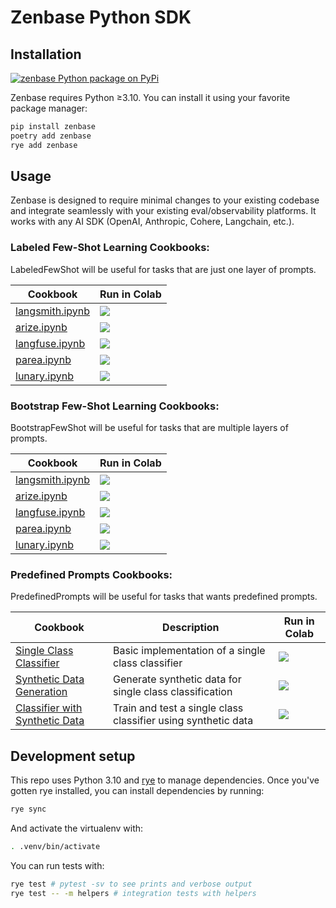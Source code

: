 # Zenbase Python SDK

## Installation

<a href="https://pypi.python.org/pypi/zenbase"><img src="https://img.shields.io/pypi/v/zenbase.svg?style=flat-square&label=pypi+zenbase" alt="zenbase Python package on PyPi"></a>

Zenbase requires Python ≥3.10. You can install it using your favorite package manager:

```bash
pip install zenbase
poetry add zenbase
rye add zenbase
```

## Usage

Zenbase is designed to require minimal changes to your existing codebase and integrate seamlessly with your existing eval/observability platforms. It works with any AI SDK (OpenAI, Anthropic, Cohere, Langchain, etc.).


### Labeled Few-Shot Learning Cookbooks:

LabeledFewShot will be useful for tasks that are just one layer of prompts.

| Cookbook                                                      | Run in Colab                                                                                                                                                                                             |
|---------------------------------------------------------------|----------------------------------------------------------------------------------------------------------------------------------------------------------------------------------------------------------|
| [langsmith.ipynb](cookbooks/labeled_few_shot/langsmith.ipynb) | [<img align="center" src="https://colab.research.google.com/assets/colab-badge.svg" />](https://colab.research.google.com/github/zenbase-ai/core/blob/main/py/cookbooks/labeled_few_shot/langsmith.ipynb) |
| [arize.ipynb](cookbooks/labeled_few_shot/arize.ipynb)         | [<img align="center" src="https://colab.research.google.com/assets/colab-badge.svg" />](https://colab.research.google.com/github/zenbase-ai/core/blob/main/py/cookbooks/labeled_few_shot/arize.ipynb)     |
| [langfuse.ipynb](cookbooks/labeled_few_shot/langfuse.ipynb)   | [<img align="center" src="https://colab.research.google.com/assets/colab-badge.svg" />](https://colab.research.google.com/github/zenbase-ai/core/blob/main/py/cookbooks/labeled_few_shot/langfuse.ipynb)  |
| [parea.ipynb](cookbooks/labeled_few_shot/parea.ipynb)         | [<img align="center" src="https://colab.research.google.com/assets/colab-badge.svg" />](https://colab.research.google.com/github/zenbase-ai/core/blob/main/py/cookbooks/labeled_few_shot/parea.ipynb)     |
| [lunary.ipynb](cookbooks/labeled_few_shot/lunary.ipynb)       | [<img align="center" src="https://colab.research.google.com/assets/colab-badge.svg" />](https://colab.research.google.com/github/zenbase-ai/core/blob/main/py/cookbooks/labeled_few_shot/lunary.ipynb)    |

### Bootstrap Few-Shot Learning Cookbooks:

BootstrapFewShot will be useful for tasks that are multiple layers of prompts.

| Cookbook                                                        | Run in Colab                                                                                                                                                                                               |
|-----------------------------------------------------------------|------------------------------------------------------------------------------------------------------------------------------------------------------------------------------------------------------------|
| [langsmith.ipynb](cookbooks/bootstrap_few_shot/langsmith.ipynb) | [<img align="center" src="https://colab.research.google.com/assets/colab-badge.svg" />](https://colab.research.google.com/github/zenbase-ai/core/blob/main/py/cookbooks/bootstrap_few_shot/langsmith.ipynb) |
| [arize.ipynb](cookbooks/bootstrap_few_shot/arize.ipynb)         | [<img align="center" src="https://colab.research.google.com/assets/colab-badge.svg" />](https://colab.research.google.com/github/zenbase-ai/core/blob/main/py/cookbooks/bootstrap_few_shot/arize.ipynb)     |
| [langfuse.ipynb](cookbooks/bootstrap_few_shot/langfuse.ipynb)   | [<img align="center" src="https://colab.research.google.com/assets/colab-badge.svg" />](https://colab.research.google.com/github/zenbase-ai/core/blob/main/py/cookbooks/bootstrap_few_shot/langfuse.ipynb)  |
| [parea.ipynb](cookbooks/bootstrap_few_shot/parea.ipynb)         | [<img align="center" src="https://colab.research.google.com/assets/colab-badge.svg" />](https://colab.research.google.com/github/zenbase-ai/core/blob/main/py/cookbooks/bootstrap_few_shot/parea.ipynb)     |
| [lunary.ipynb](cookbooks/bootstrap_few_shot/lunary.ipynb)       | [<img align="center" src="https://colab.research.google.com/assets/colab-badge.svg" />](https://colab.research.google.com/github/zenbase-ai/core/blob/main/py/cookbooks/bootstrap_few_shot/lunary.ipynb)    |


### Predefined Prompts Cookbooks:

PredefinedPrompts will be useful for tasks that wants predefined prompts.

| Cookbook                                                                                            | Description                                                               | Run in Colab                                                                                                                                                                                                              |
|-----------------------------------------------------------------------------------------------------|---------------------------------------------------------------------------|---------------------------------------------------------------------------------------------------------------------------------------------------------------------------------------------------------------------------|
| [Single Class Classifier](cookbooks/predefined_prompts/single_class_classifier.ipynb)               | Basic implementation of a single class classifier                        | [<img align="center" src="https://colab.research.google.com/assets/colab-badge.svg" />](https://colab.research.google.com/github/zenbase-ai/core/blob/main/py/cookbooks/predefined/single_class_classifier.ipynb)  |
| [Synthetic Data Generation](cookbooks/predefined_prompts/single_class_classifier_syn_data.ipynb)    | Generate synthetic data for single class classification                  | [<img align="center" src="https://colab.research.google.com/assets/colab-badge.svg" />](https://colab.research.google.com/github/zenbase-ai/core/blob/main/py/cookbooks/predefined/single_class_classifier_syn_data.ipynb)  |
| [Classifier with Synthetic Data](cookbooks/predefined_prompts/single_class_classifier_trained_with_syn_data.ipynb) | Train and test a single class classifier using synthetic data | [<img align="center" src="https://colab.research.google.com/assets/colab-badge.svg" />](https://colab.research.google.com/github/zenbase-ai/core/blob/main/py/cookbooks/predefined/single_class_classifier_trained_with_syn_data.ipynb)  |


## Development setup

This repo uses Python 3.10 and [rye](https://rye.astral.sh/) to manage dependencies. Once you've gotten rye installed, you can install dependencies by running:

```bash
rye sync
```

And activate the virtualenv with:

```bash
. .venv/bin/activate
```

You can run tests with:

```bash
rye test # pytest -sv to see prints and verbose output
rye test -- -m helpers # integration tests with helpers
```
